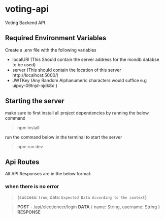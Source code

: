 # voting-api

Voting Backend API

## Required Environment Variables
Create a .env file with the following variables
- localURI (This Should contain the server address for the mondb databse to be used)
- server (This should contain the location of this server http://localhost:5000/)
- JWTKey (Any Random Alphanumeric characters would suffice e.g uipoy-09tnjd-njdk8d )

## Starting the server
make sure to first install all project dependencies by running the below command
> npm install
>
run the command below in the terminal to start the server
> npm run dev

## Api Routes

All API Responses are in the below format:
### when there is no error
> {success: `true`, data: `Expected Data According to the context`}

> **POST** - /api/electioneer/login
> **DATA** { name: String, username: String }
> **RESPONSE** 
